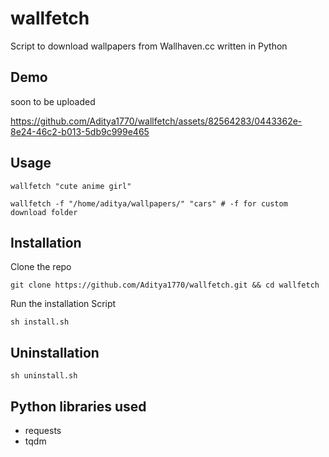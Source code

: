 # wallfetch

Script to download wallpapers from Wallhaven.cc written in Python

## Demo
soon to be uploaded


https://github.com/Aditya1770/wallfetch/assets/82564283/0443362e-8e24-46c2-b013-5db9c999e465



## Usage

```
wallfetch "cute anime girl"
```

```
wallfetch -f "/home/aditya/wallpapers/" "cars" # -f for custom download folder
``` 

## Installation

Clone the repo
```
git clone https://github.com/Aditya1770/wallfetch.git && cd wallfetch
```

Run the installation Script
```
sh install.sh
```

## Uninstallation

```
sh uninstall.sh
```

## Python libraries used

- requests
- tqdm



